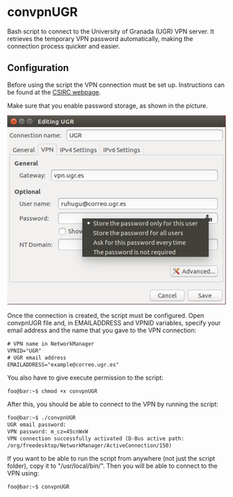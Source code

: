 # convpnUGR
Bash script to connect to the University of Granada (UGR) VPN server. It retrieves the temporary VPN password automatically, making the connection process quicker and easier.

## Configuration
Before using the script the VPN connection must be set up. Instructions can be found at the [CSIRC webpage](https://csirc.ugr.es/informatica/RedUGR/VPN/ConfVPN/VPN-Linux.html).

Make sure that you enable password storage, as shown in the picture.

![Password storage settings](https://github.com/ruhugu/convpnUGR/blob/master/storepassword.png)

Once the connection is created, the script must be configured. Open convpnUGR file and, in EMAILADDRESS and VPNID variables, specify your email address and the name that you gave to the VPN connection:
```
# VPN name in NetworkManager
VPNID="UGR"
# UGR email address
EMAILADDRESS="example@correo.ugr.es"
```
You also have to give execute permission to the script:
```console
foo@bar:~$ chmod +x convpnUGR
```

After this, you should be able to connect to the VPN by running the script:
```console
foo@bar:~$ ./convpnUGR
UGR email password:  
VPN password: m_cz=45cnWxW
VPN connection successfully activated (D-Bus active path: /org/freedesktop/NetworkManager/ActiveConnection/150)
```

If you want to be able to run the script from anywhere (not just the script folder), copy it to "/usr/local/bin/". Then you will be able to connect to the VPN using:
```console
foo@bar:~$ convpnUGR
```
